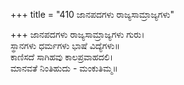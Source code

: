 +++
title = "410 ಜಾನಪದಗಳು ರಾಜ್ಯಸಾಮ್ರಾಜ್ಯಗಳು"

+++
ಜಾನಪದಗಳು ರಾಜ್ಯಸಾಮ್ರಾಜ್ಯಗಳು ಗುರು।  
ಸ್ಥಾನಗಳು ಧರ್ಮಗಳು ಭಾಷೆ ವಿದ್ಯೆಗಳು॥  
ಕಾಣಿಸದೆ ಸಾಗಿಹವು ಕಾಲಪ್ರವಾಹದಲಿ।  
ಮಾನವತೆ ನಿಂತಿಹುದು - ಮಂಕುತಿಮ್ಮ॥  
